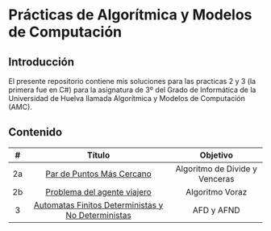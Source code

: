 # Prácticas de Algorítmica y Modelos de Computación

## Introducción

El presente repositorio contiene mis soluciones para las practicas 2 y 3 (la primera fue en C#) para la asignatura de 3º del Grado de Informática de la Universidad de Huelva llamada Algorítmica y Modelos de Computación (AMC).

## Contenido

| # | Título | Objetivo |
|:------:|:----:|:----------:|
| 2a | [Par de Puntos Más Cercano](ParPuntosMasCercanos) | Algoritmo de Divide y Venceras |
| 2b | [Problema del agente viajero](TSP) | Algoritmo Voraz |
| 3 | [Automatas Finitos  Deterministas y No Deterministas](AFDyAFND) | AFD y AFND | 